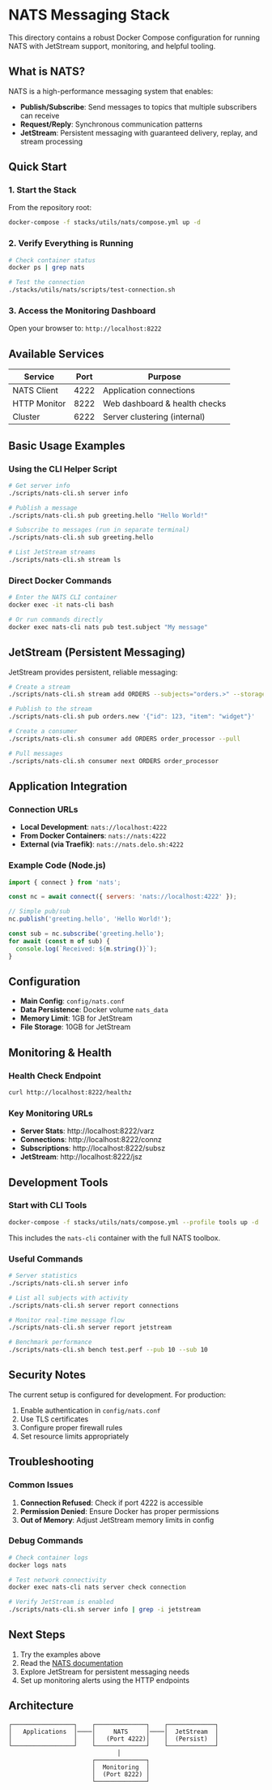 # NATS Messaging Stack

This directory contains a robust Docker Compose configuration for running NATS with JetStream support, monitoring, and helpful tooling.

## What is NATS?

NATS is a high-performance messaging system that enables:
- **Publish/Subscribe**: Send messages to topics that multiple subscribers can receive
- **Request/Reply**: Synchronous communication patterns
- **JetStream**: Persistent messaging with guaranteed delivery, replay, and stream processing

## Quick Start

### 1. Start the Stack

From the repository root:
```bash
docker-compose -f stacks/utils/nats/compose.yml up -d
```

### 2. Verify Everything is Running

```bash
# Check container status
docker ps | grep nats

# Test the connection
./stacks/utils/nats/scripts/test-connection.sh
```

### 3. Access the Monitoring Dashboard

Open your browser to: `http://localhost:8222`

## Available Services

| Service | Port | Purpose |
|---------|------|---------|
| NATS Client | 4222 | Application connections |
| HTTP Monitor | 8222 | Web dashboard & health checks |
| Cluster | 6222 | Server clustering (internal) |

## Basic Usage Examples

### Using the CLI Helper Script

```bash
# Get server info
./scripts/nats-cli.sh server info

# Publish a message
./scripts/nats-cli.sh pub greeting.hello "Hello World!"

# Subscribe to messages (run in separate terminal)
./scripts/nats-cli.sh sub greeting.hello

# List JetStream streams
./scripts/nats-cli.sh stream ls
```

### Direct Docker Commands

```bash
# Enter the NATS CLI container
docker exec -it nats-cli bash

# Or run commands directly
docker exec nats-cli nats pub test.subject "My message"
```

## JetStream (Persistent Messaging)

JetStream provides persistent, reliable messaging:

```bash
# Create a stream
./scripts/nats-cli.sh stream add ORDERS --subjects="orders.>" --storage=file

# Publish to the stream
./scripts/nats-cli.sh pub orders.new '{"id": 123, "item": "widget"}'

# Create a consumer
./scripts/nats-cli.sh consumer add ORDERS order_processor --pull

# Pull messages
./scripts/nats-cli.sh consumer next ORDERS order_processor
```

## Application Integration

### Connection URLs
- **Local Development**: `nats://localhost:4222`
- **From Docker Containers**: `nats://nats:4222`
- **External (via Traefik)**: `nats://nats.delo.sh:4222`

### Example Code (Node.js)

```javascript
import { connect } from 'nats';

const nc = await connect({ servers: 'nats://localhost:4222' });

// Simple pub/sub
nc.publish('greeting.hello', 'Hello World!');

const sub = nc.subscribe('greeting.hello');
for await (const m of sub) {
  console.log(`Received: ${m.string()}`);
}
```

## Configuration

- **Main Config**: `config/nats.conf`
- **Data Persistence**: Docker volume `nats_data`
- **Memory Limit**: 1GB for JetStream
- **File Storage**: 10GB for JetStream

## Monitoring & Health

### Health Check Endpoint
```bash
curl http://localhost:8222/healthz
```

### Key Monitoring URLs
- **Server Stats**: http://localhost:8222/varz
- **Connections**: http://localhost:8222/connz
- **Subscriptions**: http://localhost:8222/subsz
- **JetStream**: http://localhost:8222/jsz

## Development Tools

### Start with CLI Tools
```bash
docker-compose -f stacks/utils/nats/compose.yml --profile tools up -d
```

This includes the `nats-cli` container with the full NATS toolbox.

### Useful Commands

```bash
# Server statistics
./scripts/nats-cli.sh server info

# List all subjects with activity
./scripts/nats-cli.sh server report connections

# Monitor real-time message flow
./scripts/nats-cli.sh server report jetstream

# Benchmark performance
./scripts/nats-cli.sh bench test.perf --pub 10 --sub 10
```

## Security Notes

The current setup is configured for development. For production:

1. Enable authentication in `config/nats.conf`
2. Use TLS certificates
3. Configure proper firewall rules
4. Set resource limits appropriately

## Troubleshooting

### Common Issues

1. **Connection Refused**: Check if port 4222 is accessible
2. **Permission Denied**: Ensure Docker has proper permissions
3. **Out of Memory**: Adjust JetStream memory limits in config

### Debug Commands

```bash
# Check container logs
docker logs nats

# Test network connectivity
docker exec nats-cli nats server check connection

# Verify JetStream is enabled
./scripts/nats-cli.sh server info | grep -i jetstream
```

## Next Steps

1. Try the examples above
2. Read the [NATS documentation](https://docs.nats.io/)
3. Explore JetStream for persistent messaging needs
4. Set up monitoring alerts using the HTTP endpoints

## Architecture

```
┌─────────────────┐    ┌──────────────┐    ┌─────────────┐
│   Applications  │────│     NATS     │────│  JetStream  │
│                 │    │   (Port 4222)│    │  (Persist)  │
└─────────────────┘    └──────────────┘    └─────────────┘
                              │
                       ┌──────────────┐
                       │  Monitoring  │
                       │  (Port 8222) │
                       └──────────────┘
```
